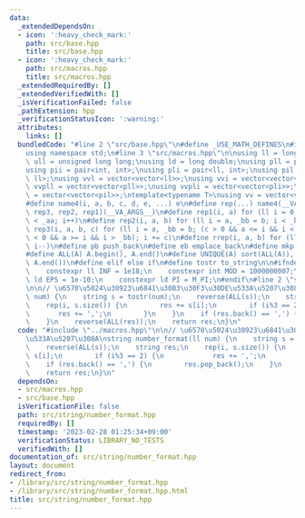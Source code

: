 ```yaml
---
data:
  _extendedDependsOn:
  - icon: ':heavy_check_mark:'
    path: src/base.hpp
    title: src/base.hpp
  - icon: ':heavy_check_mark:'
    path: src/macros.hpp
    title: src/macros.hpp
  _extendedRequiredBy: []
  _extendedVerifiedWith: []
  _isVerificationFailed: false
  _pathExtension: hpp
  _verificationStatusIcon: ':warning:'
  attributes:
    links: []
  bundledCode: "#line 2 \"src/base.hpp\"\n#define _USE_MATH_DEFINES\n#include <bits/stdc++.h>\n\
    using namespace std;\n#line 3 \"src/macros.hpp\"\n\nusing ll = long long;\nusing\
    \ ull = unsigned long long;\nusing ld = long double;\nusing pll = pair<ll, ll>;\n\
    using pii = pair<int, int>;\nusing pli = pair<ll, int>;\nusing pil = pair<int,\
    \ ll>;\nusing vvl = vector<vector<ll>>;\nusing vvi = vector<vector<int>>;\nusing\
    \ vvpll = vector<vector<pll>>;\nusing vvpli = vector<vector<pli>>;\nusing vvpil\
    \ = vector<vector<pil>>;\ntemplate<typename T>\nusing vv = vector<vector<T>>;\n\
    #define name4(i, a, b, c, d, e, ...) e\n#define rep(...) name4(__VA_ARGS__, rep4,\
    \ rep3, rep2, rep1)(__VA_ARGS__)\n#define rep1(i, a) for (ll i = 0, _aa = a; i\
    \ < _aa; i++)\n#define rep2(i, a, b) for (ll i = a, _bb = b; i < _bb; i++)\n#define\
    \ rep3(i, a, b, c) for (ll i = a, _bb = b; (c > 0 && a <= i && i < _bb) or (c\
    \ < 0 && a >= i && i > _bb); i += c)\n#define rrep(i, a, b) for (ll i=(a); i>(b);\
    \ i--)\n#define pb push_back\n#define eb emplace_back\n#define mkp make_pair\n\
    #define ALL(A) A.begin(), A.end()\n#define UNIQUE(A) sort(ALL(A)), A.erase(unique(ALL(A)),\
    \ A.end())\n#define elif else if\n#define tostr to_string\n\n#ifndef CONSTANTS\n\
    \    constexpr ll INF = 1e18;\n    constexpr int MOD = 1000000007;\n    constexpr\
    \ ld EPS = 1e-10;\n    constexpr ld PI = M_PI;\n#endif\n#line 2 \"src/string/number_format.hpp\"\
    \n\n// \u6570\u5024\u30923\u6841\u30B3\u30F3\u30DE\u533A\u5207\u308A\nstring number_format(ll\
    \ num) {\n    string s = tostr(num);\n    reverse(ALL(s));\n    string res;\n\
    \    rep(i, s.size()) {\n        res += s[i];\n        if (i%3 == 2) {\n     \
    \       res += ',';\n        }\n    }\n    if (res.back() == ',') {\n        res.pop_back();\n\
    \    }\n    reverse(ALL(res));\n    return res;\n}\n"
  code: "#include \"../macros.hpp\"\n\n// \u6570\u5024\u30923\u6841\u30B3\u30F3\u30DE\
    \u533A\u5207\u308A\nstring number_format(ll num) {\n    string s = tostr(num);\n\
    \    reverse(ALL(s));\n    string res;\n    rep(i, s.size()) {\n        res +=\
    \ s[i];\n        if (i%3 == 2) {\n            res += ',';\n        }\n    }\n\
    \    if (res.back() == ',') {\n        res.pop_back();\n    }\n    reverse(ALL(res));\n\
    \    return res;\n}\n"
  dependsOn:
  - src/macros.hpp
  - src/base.hpp
  isVerificationFile: false
  path: src/string/number_format.hpp
  requiredBy: []
  timestamp: '2023-02-28 01:25:34+09:00'
  verificationStatus: LIBRARY_NO_TESTS
  verifiedWith: []
documentation_of: src/string/number_format.hpp
layout: document
redirect_from:
- /library/src/string/number_format.hpp
- /library/src/string/number_format.hpp.html
title: src/string/number_format.hpp
---
```


